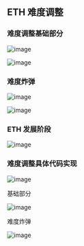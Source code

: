 ## ETH 难度调整

### 难度调整基础部分

![image](https://github.com/user-attachments/assets/706fa1a4-0690-433f-85c1-6bf022a3ce60)

![image](https://github.com/user-attachments/assets/bc2c81a2-2f4c-4ece-8bf5-3d6931078059)

### 难度炸弹

![image](https://github.com/user-attachments/assets/3e4ebab1-7fdc-49c9-ac56-297dc3ffd648)

![image](https://github.com/user-attachments/assets/ef0691d2-f8d3-4e65-b180-039086597bc7)

### ETH 发展阶段

![image](https://github.com/user-attachments/assets/76ac6c0f-3dff-48ca-8375-9d1e288c3955)

### 难度调整具体代码实现 

![image](https://github.com/user-attachments/assets/0b40a312-8162-4b51-9d6a-165f7274015b)

基础部分

![image](https://github.com/user-attachments/assets/8fd062fc-fd68-4697-a0ff-3cdae735094f)

难度炸弹

![image](https://github.com/user-attachments/assets/97eec9f3-b3a6-4f64-b8f3-238e24da82b5)


